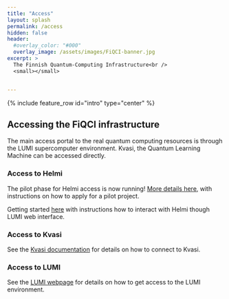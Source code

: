 ```yaml
---
title: "Access"
layout: splash
permalink: /access
hidden: false
header:
  #overlay_color: "#000"
  overlay_image: /assets/images/FiQCI-banner.jpg
excerpt: >
  The Finnish Quantum-Computing Infrastructure<br />
  <small></small>


---
```


{% include feature_row id="intro" type="center" %}

## Accessing the FiQCI infrastructure

The main access portal to the real quantum computing resources is through the LUMI supercomputer environment. Kvasi, the Quantum Learning Machine can be accessed directly.

### Access to Helmi

The pilot phase for Helmi access is now running! [More details here](_posts/2022-11-01-Helmi-pilot/), with instructions on how to apply for a pilot project.

Getting started [here](_posts/2024-07-16-Lumi_web_introduction.md) with instructions how to interact with Helmi though LUMI web interface.

### Access to Kvasi

See the [Kvasi documentation](https://docs.csc.fi/computing/quantum-computing/overview/#kvasi) for details on how to connect to Kvasi.

### Access to LUMI

See the [LUMI webpage](https://www.lumi-supercomputer.eu/get-started-2021/users-in-finland/) for details on how to get access to the LUMI environment.



